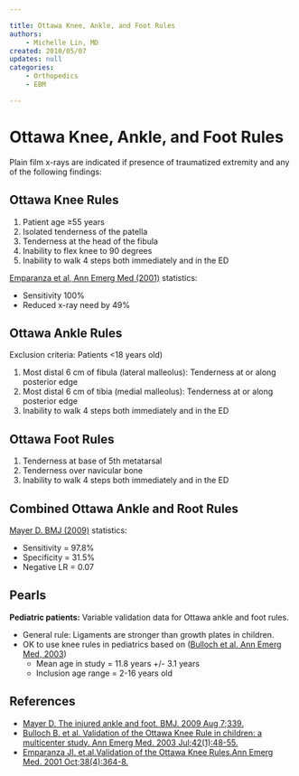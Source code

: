 ```yaml
---

title: Ottawa Knee, Ankle, and Foot Rules
authors:
    - Michelle Lin, MD
created: 2010/05/07
updates: null
categories:
    - Orthopedics
    - EBM

---
```


# Ottawa Knee, Ankle, and Foot Rules

Plain film x-rays are indicated if presence of traumatized extremity and any of the following findings:

## Ottawa Knee Rules

1.  Patient age ≥55 years
2.  Isolated tenderness of the patella
3.  Tenderness at the head of the fibula
4.  Inability to flex knee to 90 degrees
5.  Inability to walk 4 steps both immediately and in the ED    

[Emparanza et al, Ann Emerg Med (2001)](http://www.ncbi.nlm.nih.gov/pubmed/?term=11574791) statistics:

-   Sensitivity 100%
-   Reduced x-ray need by 49% 

## Ottawa Ankle Rules

Exclusion criteria: Patients &lt;18 years old)

1.  Most distal 6 cm of fibula (lateral malleolus): Tenderness at or along posterior edge
2.  Most distal 6 cm of tibia (medial malleolus): Tenderness at or along posterior edge 
3.  Inability to walk 4 steps both immediately and in the ED 

## Ottawa Foot Rules

1.  Tenderness at base of 5th metatarsal
2.  Tenderness over navicular bone
3.  Inability to walk 4 steps both immediately and in the ED 

## Combined Ottawa Ankle and Root Rules

[Mayer D. BMJ (2009)](http://www.ncbi.nlm.nih.gov/pubmed/?term=19666680) statistics:

-   Sensitivity = 97.8%
-   Specificity = 31.5%
-   Negative LR = 0.07  


## Pearls

**Pediatric patients:** Variable validation data for Ottawa ankle and foot rules.

- General rule: Ligaments are stronger than growth plates in children. 
- OK to use knee rules in pediatrics based on ([Bulloch et al. Ann Emerg Med, 2003](http://www.ncbi.nlm.nih.gov/pubmed/?term=12827123)) 
  -   Mean age in study = 11.8 years +/- 3.1 years
  -   Inclusion age range = 2-16 years old

## References

-   [Mayer D. The injured ankle and foot. BMJ. 2009 Aug 7;339.](http://www.ncbi.nlm.nih.gov/pubmed/?term=19666680)
-   [Bulloch B. et al. Validation of the Ottawa Knee Rule in children: a multicenter study. Ann Emerg Med. 2003 Jul;42(1):48-55.](http://www.ncbi.nlm.nih.gov/pubmed/?term=12827123)
-   [Emparanza JI. et.al.Validation of the Ottawa Knee Rules.Ann Emerg Med. 2001 Oct;38(4):364-8.](http://www.ncbi.nlm.nih.gov/pubmed/?term=11574791)
